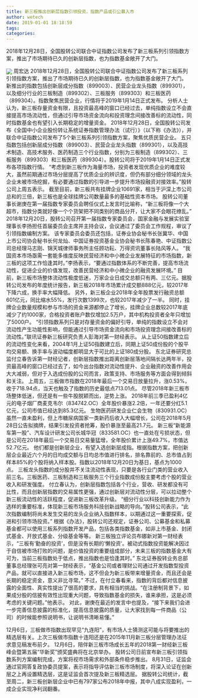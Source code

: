 ```yaml
---
title: 新三板推出创新层指数引领投资，指数产品或引公募入市
author: wetech
date: 2019-01-01 18:18:59
tags: 
categories: 
---
```

2018年12月28日，全国股转公司联合中证指数公司发布了新三板系列引领指数方案，推出了市场期待已久的创新层指数，也为指数基金敞开了大门。
<!-- more -->
<img align="center" border="0" src="https://imgcdn.yicai.com/uppics/images/2019/01/4d2c4f571f54d83e121719de2a9e4e08.jpg" />
周宏达
2018年12月28日，全国股转公司联合中证指数公司发布了新三板系列引领指数方案，推出了市场期待已久的创新层指数，也为指数基金敞开了大门。
新推出的指数包括创新层成分指数（899003）、民营企业龙头指数（899301），以及细分行业的三板制造（899302）、三板服务（899303）和三板医药（899304）。指数聚焦民营企业，行情将于2019年1月14日正式发布。
分析人士认为，新三板存量资金有限，且投资最高峰的窗口已经过去，单纯指数设立不会直接提高市场流动性，但通过引导市场资金流向和投资理念间接改善标的流动性，同时指数基金也有望引入长期稳定的增量资金。
2018年12月28日，全国股转公司发布《全国中小企业股份转让系统证券指数管理办法（试行）》（以下称《办法》），并联合中证指数公司发布了5个新三板系列引领指数方案，聚焦优质民营企业。
五只指数包括创新层成分指数（899003）、民营企业龙头指数（899301），以及高技术制造、高技术服务、医药制造三个行业指数，分别为三板制造（899302）、三板服务（899303）和三板医药（899304）。股转公司将于2019年1月14日正式发布各项指数行情。
“考虑到新三板作为海量市场，投资者发现优质企业的难度较大，虽然前期通过市场分层提高了优质企业的辨识度，但仍有部分细分领域的龙头企业未被市场挖掘，有必要通过指数的引导进一步提升市场投融资对接效率。”股转公司上周五表示。
截至目前，新三板共有挂牌企业10691家，相当于沪深上市公司总和的三倍，新三板也是全球挂牌公司数量最多的基础性资本市场。
股转公司董事长谢庚在第一届指数专家委员会聘任仪式上发言时比喻称，“新三板将像一个大超市，指数分类就好像一个个货架把不同类别的商品分开，让大家不会眼花缭乱。”
2018年12月20日，股转公司召开第一届指数专家委员会，国家金融与发展实验室理事长李扬担任首届委员会主席并主持会议，会议通过了委员会工作规程，审议了引领指数编制方案。
该专家委员会委员还包括，证券业协会秘书长张冀华、中国上市公司协会秘书长何龙灿、中国证券投资基金业协会秘书长陈春艳、中证指数公司总经理马志刚、锦天城律师事务所主任顾功耘、万得资讯董事长陆风等人。
“我国资本市场亟需一套能多维度反映民营经济和中小微企业发展特征的市场指数，新三板的这项工作恰逢其时。”李扬表示，“要通过指数体系的不断完善，提高市场流动性，促进企业的价值发现，改善民营经济和中小微企业的融资发展环境。”
目前，新三板市场整体流动性极度低迷，万家企业日成交总额只有两、三亿元。据股转公司发布的年度统计报告，新三板2018年市场累计成交额888亿元，较2017年下降六成，换手率大幅降低。
另外，新三板企业2018年全年股票发行融资总额601亿元，同比缩水55%，发行次数1399次，也较2017年减少了一半。
同时，挂牌企业数量规模和参与市场的资金来源都停止了增长，挂牌企业总数较2017年底减少了约1000家，合格投资者账户数仅增加2.5万户，其中机构投资者全年只增加了5000户。
“引领指数系列只是对存量资金的偏好引导，单纯的指数设立不会对流动性产生功能性影响，但能通过引导市场资金流向和市场投资理念间接改善标的流动性。”联讯证券新三板研究负责人彭海对第一财经表示。
从上证50指数建立后的流动性变化来看，2004年1月上证50指数建立后，同期上证50成份股的个股平均交易额、换手率与波动幅度都明显大于可比的上证180成分股。
东北证券研究总监付立春告诉第一财经记者，创新层指数推出距离创新层落地间隔长达两年半，投资最高峰的窗口已经过去了，如今出台指数对流动性提升、企业融资的改善作用会大大减弱，但对于入选成份股的公司而言，政策支持、市场服务等方面会得到倾斜和关注。
上周五，三板做市指数在2018年最后一个交易日放量拉升，涨0.53%，收于718.94点，当天也触及了指数的历史最低点713.01点。
尽管2018年新三板市场整体低迷，但还是有一些牛股脱颖而出，逆势上涨。
2018年前三季已盈利4亿元的电子烟厂商麦克韦尔（834742.OC）全年股价暴涨2.2倍，一年还要分红5.1亿元，公司市值已经达到85.3亿元。
生物医药研发企业仁会生物（830931.OC）虽然一直未盈利，但上市糖尿病国家一类新药后收入大幅增长，公司在2018年5月28日公告拟摘牌，结果引发投资者抢筹，股价暴涨至最高21.7元。
新三板“新能源车第一股”、汽车设计研发公司长城华冠（833581.OC）也一直处在亏损状态，但是公司在2018年最后一个交易日交易量猛增，全年股价累计上涨49.7%，市值达52.7亿元。
他们都是创新层企业，有望入选创新层成指。根据指数方案，把创新层企业最近六个月的日均成交额与日均总市值进行排名，排名靠前的、总市值占到样本85%的个股将纳入样本股。指数以2018年12月20日为基日，基点为1000点。
三板龙头指数的成分股并不关注流动性表现，只要是各行业门类的营业收入前三名。三板医药、三板制造和三板服务三个行业指数成份股主要考虑个股的营业收入和研发强度。
付立春认为，创新层指数包括各个行业，营收、研发都没有可比性，而且创新层指数的交易属性更强，通过创新层对流动性分层，可以拉动整个新三板流动性的活跃程度，促进新三板改革升级。
“细分行业以科技创新能力作为选样的重要标准，体现新三板市场服务科技创新战略的导向。”股转公司表示，“此次指数编制将尚未发生交易的龙头企业纳入指数样本，以期通过这一重要探索，促进和引领市场投资。”
根据《办法》，股转公司还规定，证券公司、公募基金和私募基金都可以使用三板系列指数开发产品，包括各类指数基金，如非上市基金、封闭式基金、开放式基金、分级基金等等。
新三板独立评论员布娜新对第一财经表示，“三板有‘勤奋的投资’，但是没有长期的‘懒投资’。被动式指数投资能解决因过于自信被市场打败的问题，是价值投资的重要组成部分，未来三板的指数基金大有可为，当前三板指数处于低点，推出指数也是恰逢其时。”
东北证券股转业务总部董事总经理张可亮对第一财经表示，“基金公司或者理财公司通过开发指数型投资产品，就可以直接进入新三板市场，这不但会为新三板带来增量资金，而且还会是长期的稳定资金，意义非比寻常。”
不过，在付立春看来，指数的背后都对信息披露的全面性、真实性提出了很高的要求，具有相当的挑战。“在注册制背景下，如果成分股的信披有效性出现重大问题，导致指数基金的损失，谁来承担，这是必须考虑的关键问题。”他表示。
对此，谢庚在最近的发言中也提及，“接下来我们会进一步完善信息披露的标准化，提高信息披露的质量，让大家找到每一件商品（公司）的时候能参照说明书，让说明书清晰易懂。”
 
 
12月6日，三板做市指数出现罕见“九连阳”，有市场人士猜测这可能与将要推出的精选层有关。上次三板做市指数十连阳还是在2015年11月新三板分层管理办法征求意见稿发布前夕。
12月6日，陪伴新三板市场成长五年的2018第一财经新三板峰会暨第五届“华新奖”颁奖盛典将在北京举办。
股转公司日前宣布新三板引领指数系列方案编制完成，方案将视市场需求和外部条件稳步推出。
8月31日，证监会通过官网答复政协委员提案，表示将指导评估新三板市场制度，将深入论证在创新层之上再设置精选层，这是证监会首次提及新三板精选层。
据股转公司统计，截至周二，新三板创新层企业中已有797家公布2018年中报，其中八成实现盈利，一成企业实现净利润翻番。

